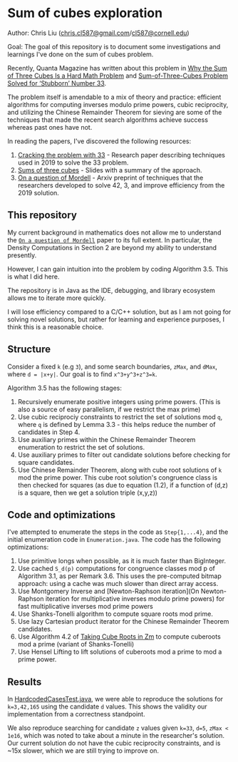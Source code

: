 # Sum of cubes exploration

Author: Chris Liu (chris.cl587@gmail.com/cl587@cornell.edu)

Goal: The goal of this repository is to document some investigations and learnings I've done on the sum of cubes problem.

Recently, Quanta Magazine has written about this problem in [Why the Sum of Three Cubes Is a Hard Math Problem](https://www.quantamagazine.org/why-the-sum-of-three-cubes-is-a-hard-math-problem-20191105/) and [Sum-of-Three-Cubes Problem Solved for ‘Stubborn’ Number 33](https://www.quantamagazine.org/sum-of-three-cubes-problem-solved-for-stubborn-number-33-20190326/). 

The problem itself is amendable to a mix of theory and practice: efficient algorithms for computing inverses modulo prime powers, cubic reciprocity, and utilizing the Chinese Remainder Theorem for sieving are some of the techniques that made the recent search algorithms achieve success whereas past ones have not.

In reading the papers, I've discovered the following resources:
1. [Cracking the problem with 33](https://link.springer.com/content/pdf/10.1007/s40993-019-0162-1.pdf) - Research paper describing techniques used in 2019 to solve the 33 problem.
2. [Sums of three cubes](https://math.mit.edu/~drew/NTW2020.pdf) - Slides with a summary of the approach.
3. [On a question of Mordell](https://arxiv.org/pdf/2007.01209.pdf) - Arxiv preprint of techniques that the researchers developed to solve 42, 3, and improve efficiency from the 2019 solution.

## This repository

My current background in mathematics does not allow me to understand the [`On a question of Mordell`]((https://arxiv.org/pdf/2007.01209.pdf)) paper to its full extent. In particular, the Density Computations in Section 2 are beyond my ability to understand presently.

However, I can gain intuition into the problem by coding Algorithm 3.5. This is what I did here.

The repository is in Java as the IDE, debugging, and library ecosystem allows me to iterate more quickly.

I will lose efficiency compared to a C/C++ solution, but as I am not going for solving novel solutions, but rather for learning and experience purposes, I think this is a reasonable choice.

## Structure

Consider a fixed `k` (e.g `3`), and some search boundaries, `zMax`, and `dMax`, where `d = |x+y|`. Our goal is to find `x^3+y^3+z^3=k`.

Algorithm 3.5 has the following stages:
1. Recursively enumerate positive integers using prime powers. (This is also a source of easy parallelism, if we restrict the max prime)
2. Use cubic reciprociy constraints to restrict the set of solutions mod `q`, where `q` is defined by Lemma 3.3 - this helps reduce the number of candidates in Step 4.
3. Use auxiliary primes within the Chinese Remainder Theorem enumeration to restrict the set of solutions.
4. Use auxiliary primes to filter out candidate solutions before checking for square candidates.
5. Use Chinese Remainder Theorem, along with cube root solutions of `k` mod the prime power. This cube root solution's congruence class is then checked for squares (as due to equation (1.2), if a function of (d,z) is a square, then we get a solution triple (x,y,z))

## Code and optimizations

I've attempted to enumerate the steps in the code as `Step{1,...4}`, and the initial enumeration code in `Enumeration.java`. The code has the following optimizations:

1. Use primitive longs when possible, as it is much faster than BigInteger.
2. Use cached `S_d(p)` computations for congruence classes mod p of Algorithm 3.1, as per Remark 3.6. This uses the pre-computed bitmap approach: using a cache was much slower than direct array access.
3. Use Montgomery Inverse and [Newton-Raphson iteration](On Newton-Raphson iteration for multiplicative inverses modulo prime powers) for fast multiplicative inverses mod prime powers
4. Use Shanks-Tonelli algorithm to compute square roots mod prime.
5. Use lazy Cartesian product iterator for the Chinese Remainder Theorem candidates.
6. Use Algorithm 4.2 of [Taking Cube Roots in Zm](https://doi.org/10.1016/S0893-9659(02)00031-9) to compute cuberoots mod a prime (variant of Shanks-Tonelli)
7. Use Hensel Lifting to lift solutions of cuberoots mod a prime to mod a prime power.

## Results

In [HardcodedCasesTest.java](https://github.com/chris-cl587/sum_of_cubes/blob/master/src/test/java/org/cliu/HardcodedCasesTest.java), we were able to reproduce the solutions for `k=3,42,165` using the candidate `d` values. This shows the validity our implementation from a correctness standpoint.

We also reproduce searching for candidate `z` values given `k=33`, `d=5`, `zMax < 1e16`, which was noted to take about a minute in the researcher's solution. Our current solution do not have the cubic reciprocity constraints, and is ~15x slower, which we are still trying to improve on.
